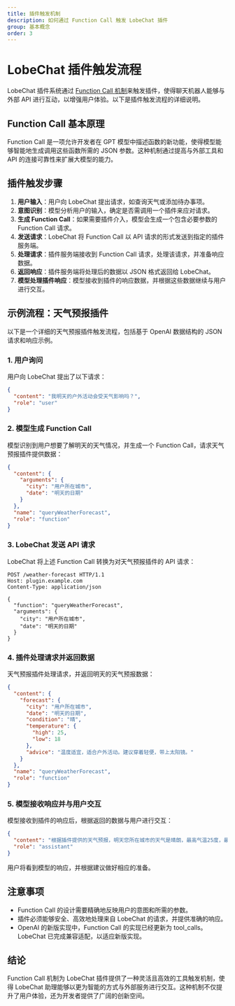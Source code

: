 ```yaml
---
title: 插件触发机制
description: 如何通过 Function Call 触发 LobeChat 插件
group: 基本概念
order: 3
---
```


# LobeChat 插件触发流程

LobeChat 插件系统通过 [Function Call 机制](https://sspai.com/post/81986)来触发插件，使得聊天机器人能够与外部 API 进行互动，以增强用户体验。以下是插件触发流程的详细说明。

## Function Call 基本原理

Function Call 是一项允许开发者在 GPT 模型中描述函数的新功能，使得模型能够智能地生成调用这些函数所需的 JSON 参数。这种机制通过提高与外部工具和 API 的连接可靠性来扩展大模型的能力。

## 插件触发步骤

1. **用户输入**：用户向 LobeChat 提出请求，如查询天气或添加待办事项。
2. **意图识别**：模型分析用户的输入，确定是否需调用一个插件来应对请求。
3. **生成 Function Call**：如果需要插件介入，模型会生成一个包含必要参数的 Function Call 请求。
4. **发送请求**：LobeChat 将 Function Call 以 API 请求的形式发送到指定的插件服务端。
5. **处理请求**：插件服务端接收到 Function Call 请求，处理该请求，并准备响应数据。
6. **返回响应**：插件服务端将处理后的数据以 JSON 格式返回给 LobeChat。
7. **模型处理插件响应**：模型接收到插件的响应数据，并根据这些数据继续与用户进行交互。

## 示例流程：天气预报插件

以下是一个详细的天气预报插件触发流程，包括基于 OpenAI 数据结构的 JSON 请求和响应示例。

### 1. 用户询问

用户向 LobeChat 提出了以下请求：

```json
{
  "content": "我明天的户外活动会受天气影响吗？",
  "role": "user"
}
```

### 2. 模型生成 Function Call

模型识别到用户想要了解明天的天气情况，并生成一个 Function Call，请求天气预报插件提供数据：

```json
{
  "content": {
    "arguments": {
      "city": "用户所在城市",
      "date": "明天的日期"
    }
  },
  "name": "queryWeatherForecast",
  "role": "function"
}
```

### 3. LobeChat 发送 API 请求

LobeChat 将上述 Function Call 转换为对天气预报插件的 API 请求：

```http
POST /weather-forecast HTTP/1.1
Host: plugin.example.com
Content-Type: application/json

{
  "function": "queryWeatherForecast",
  "arguments": {
    "city": "用户所在城市",
    "date": "明天的日期"
  }
}
```

### 4. 插件处理请求并返回数据

天气预报插件处理请求，并返回明天的天气预报数据：

```json
{
  "content": {
    "forecast": {
      "city": "用户所在城市",
      "date": "明天的日期",
      "condition": "晴",
      "temperature": {
        "high": 25,
        "low": 18
      },
      "advice": "温度适宜，适合户外活动。建议穿着轻便，带上太阳镜。"
    }
  },
  "name": "queryWeatherForecast",
  "role": "function"
}
```

### 5. 模型接收响应并与用户交互

模型接收到插件的响应后，根据返回的数据与用户进行交互：

```json
{
  "content": "根据插件提供的天气预报，明天您所在城市的天气是晴朗，最高气温25度，最低气温18度。温度适宜，很适合进行户外活动。建议穿着轻便，并带上太阳镜。",
  "role": "assistant"
}
```

用户将看到模型的响应，并根据建议做好相应的准备。

## 注意事项

- Function Call 的设计需要精确地反映用户的意图和所需的参数。
- 插件必须能够安全、高效地处理来自 LobeChat 的请求，并提供准确的响应。
- OpenAI 的新版实现中，Function Call 的实现已经更新为 tool_calls。LobeChat 已完成兼容适配，以适应新版实现。

## 结论

Function Call 机制为 LobeChat 插件提供了一种灵活且高效的工具触发机制，使得 LobeChat 助理能够以更为智能的方式与外部服务进行交互。这种机制不仅提升了用户体验，还为开发者提供了广阔的创新空间。
